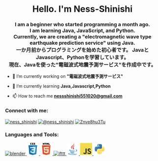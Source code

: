 <h1 align="center">Hello. I'm Ness-Shinishi</h1>
<h3 align="center">I am a beginner who started programming a month ago.<br> I am learning Java, JavaScript, and Python.<br> Currently, we are creating a "electromagnetic wave type earthquake prediction service" using Java.<br>一か月前からプログラミングを始めた初心者です。 JavaとJavascript、Pythonを学習しています。<br> 現在、Javaを使った"電磁波式地震予測サービス"を作成中です。</h3>

- 🔭 I’m currently working on **"電磁波式地震予測サービス"**

- 🌱 I’m currently learning **Java,Javascript,Python**

- 📫 How to reach me **nessshinishi551020@gmail.com**

<h3 align="left">Connect with me:</h3>
<p align="left">
<a href="https://twitter.com/ness_shinishi" target="blank"><img align="center" src="https://raw.githubusercontent.com/rahuldkjain/github-profile-readme-generator/master/src/images/icons/Social/twitter.svg" alt="ness_shinishi" height="30" width="40" /></a>
<a href="https://www.youtube.com/c/@ness_shinishi" target="blank"><img align="center" src="https://raw.githubusercontent.com/rahuldkjain/github-profile-readme-generator/master/src/images/icons/Social/youtube.svg" alt="@ness_shinishi" height="30" width="40" /></a>
<a href="https://discord.gg/Znve8hu3Tu" target="blank"><img align="center" src="https://raw.githubusercontent.com/rahuldkjain/github-profile-readme-generator/master/src/images/icons/Social/discord.svg" alt="Znve8hu3Tu" height="30" width="40" /></a>
</p>

<h3 align="left">Languages and Tools:</h3>
<p align="left"> <a href="https://www.blender.org/" target="_blank" rel="noreferrer"> <img src="https://download.blender.org/branding/community/blender_community_badge_white.svg" alt="blender" width="40" height="40"/> </a> <a href="https://www.w3schools.com/css/" target="_blank" rel="noreferrer"> <img src="https://raw.githubusercontent.com/devicons/devicon/master/icons/css3/css3-original-wordmark.svg" alt="css3" width="40" height="40"/> </a> <a href="https://www.w3.org/html/" target="_blank" rel="noreferrer"> <img src="https://raw.githubusercontent.com/devicons/devicon/master/icons/html5/html5-original-wordmark.svg" alt="html5" width="40" height="40"/> </a> <a href="https://ifttt.com/" target="_blank" rel="noreferrer"> <img src="https://www.vectorlogo.zone/logos/ifttt/ifttt-ar21.svg" alt="ifttt" width="40" height="40"/> </a> <a href="https://www.java.com" target="_blank" rel="noreferrer"> <img src="https://raw.githubusercontent.com/devicons/devicon/master/icons/java/java-original.svg" alt="java" width="40" height="40"/> </a> <a href="https://developer.mozilla.org/en-US/docs/Web/JavaScript" target="_blank" rel="noreferrer"> <img src="https://raw.githubusercontent.com/devicons/devicon/master/icons/javascript/javascript-original.svg" alt="javascript" width="40" height="40"/> </a> <a href="https://www.python.org" target="_blank" rel="noreferrer"> <img src="https://raw.githubusercontent.com/devicons/devicon/master/icons/python/python-original.svg" alt="python" width="40" height="40"/> </a> </p>
